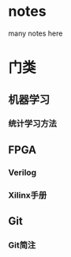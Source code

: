 # notes
many notes here

# 门类

## 机器学习

### 统计学习方法

## FPGA

### Verilog
### Xilinx手册

## Git

### Git简注
